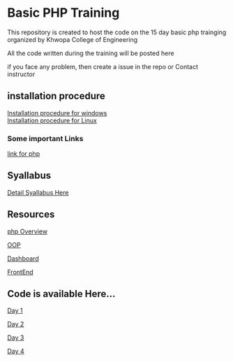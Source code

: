 # Basic PHP Training
This repository is created to host the code on the 15 day basic php trainging organized by Khwopa College of Engineering

All the code written during the training will be posted here

if you face any problem, then create a issue in the repo or Contact instructor

## installation procedure
<a href="https://github.com/Niranjan2054/basic-php-training/blob/master/installation%20for%20windows.pdf">Installation procedure for windows</a><br>
<a href="https://github.com/Niranjan2054/basic-php-training/blob/master/installation%20for%20linux.pdf">Installation procedure for Linux</a>

### Some important Links

  [link for php](https://github.com/Niranjan2054/basic-php-training/blob/master/Link%20for%20php.pdf)

## Syallabus
<a href="https://github.com/Niranjan2054/basic-php-training/blob/master/basic-php-training-syallabus.pdf">Detail Syallabus Here</a>

## Resources
[php Overview](https://github.com/Niranjan2054/basic-php-training/blob/master/Basic%20php%20training.pptx)

[OOP](https://github.com/Niranjan2054/basic-php-training/blob/master/Object%20Oriented%20Programing.pptx)

[Dashboard](https://github.com/Niranjan2054/basic-php-training/tree/master/dashboard)

[FrontEnd](https://github.com/Niranjan2054/basic-php-training/tree/master/frontend)

## Code is available Here...
[Day 1 ](https://github.com/Niranjan2054/basic-php-training/blob/master/index.php)

[Day 2](https://github.com/Niranjan2054/basic-php-training/tree/master/day%202)

[Day 3](https://github.com/Niranjan2054/basic-php-training/tree/master/day%203)

[Day 4](https://github.com/Niranjan2054/basic-php-training/tree/master/day%204)

